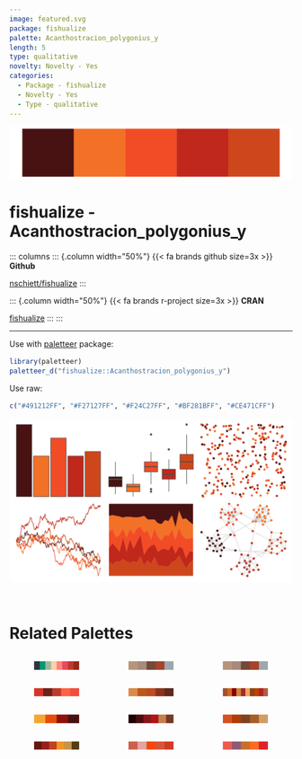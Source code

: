 ```yaml
---
image: featured.svg
package: fishualize
palette: Acanthostracion_polygonius_y
length: 5
type: qualitative
novelty: Novelty - Yes
categories:
  - Package - fishualize
  - Novelty - Yes
  - Type - qualitative
---
```


![](featured.svg)

# fishualize - Acanthostracion_polygonius_y 

::: columns
::: {.column width="50%"}
{{< fa brands github size=3x >}}
**Github**

[nschiett/fishualize](https://github.com/nschiett/fishualize)
:::

::: {.column width="50%"}
{{< fa brands r-project size=3x >}}
**CRAN**

[fishualize](https://CRAN.R-project.org/package=fishualize)
:::
:::

<hr> 

Use with [paletteer](https://emilhvitfeldt.github.io/paletteer/) package:

```r
library(paletteer)
paletteer_d("fishualize::Acanthostracion_polygonius_y")
```

Use raw:

```r
c("#491212FF", "#F27127FF", "#F24C27FF", "#BF281BFF", "#CE471CFF")
``` 

![](examples.png) 

<br>

# Related Palettes

<div class="list" style="display: grid; grid-template-columns: auto auto auto;"> <figure class="figure">
<a href="../../awtools/a_palette/"> <img src="../../awtools/a_palette/featured.svg" style="width: 100%;" class="figure-img"></a>
</figure> <figure class="figure">
<a href="../../ButterflyColors/hamadryas_feronia/"> <img src="../../ButterflyColors/hamadryas_feronia/featured.svg" style="width: 100%;" class="figure-img"></a>
</figure> <figure class="figure">
<a href="../../ButterflyColors/hamadryas_feronia/"> <img src="../../ButterflyColors/hamadryas_feronia/featured.svg" style="width: 100%;" class="figure-img"></a>
</figure> <figure class="figure">
<a href="../../fishualize/Heretopriacanthus_cruentatus/"> <img src="../../fishualize/Heretopriacanthus_cruentatus/featured.svg" style="width: 100%;" class="figure-img"></a>
</figure> <figure class="figure">
<a href="../../ButterflyColors/marpesia_petreus/"> <img src="../../ButterflyColors/marpesia_petreus/featured.svg" style="width: 100%;" class="figure-img"></a>
</figure> <figure class="figure">
<a href="../../miscpalettes/chocolate/"> <img src="../../miscpalettes/chocolate/featured.svg" style="width: 100%;" class="figure-img"></a>
</figure> <figure class="figure">
<a href="../../rockthemes/alice/"> <img src="../../rockthemes/alice/featured.svg" style="width: 100%;" class="figure-img"></a>
</figure> <figure class="figure">
<a href="../../beyonce/X20/"> <img src="../../beyonce/X20/featured.svg" style="width: 100%;" class="figure-img"></a>
</figure> <figure class="figure">
<a href="../../fishualize/Pleuronectes_platessa/"> <img src="../../fishualize/Pleuronectes_platessa/featured.svg" style="width: 100%;" class="figure-img"></a>
</figure> <figure class="figure">
<a href="../../MetBrewer/Peru2/"> <img src="../../MetBrewer/Peru2/featured.svg" style="width: 100%;" class="figure-img"></a>
</figure> <figure class="figure">
<a href="../../fishualize/Sargocentron_bullisi/"> <img src="../../fishualize/Sargocentron_bullisi/featured.svg" style="width: 100%;" class="figure-img"></a>
</figure> <figure class="figure">
<a href="../../lisa/TerryFrost/"> <img src="../../lisa/TerryFrost/featured.svg" style="width: 100%;" class="figure-img"></a>
</figure> 
</div>
